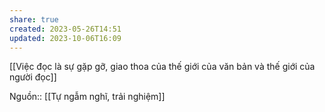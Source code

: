 ```yaml
---
share: true
created: 2023-05-26T14:51
updated: 2023-10-06T16:09
---
```

[[Việc đọc là sự gặp gỡ, giao thoa của thế giới của văn bản và thế giới của người đọc]]

Nguồn:: [[Tự ngẫm nghĩ, trải nghiệm]]
